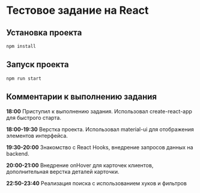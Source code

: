 # Тестовое задание на React

## Установка проекта

```
npm install
```

## Запуск проекта

```
npm run start
```

## Комментарии к выполнению задания

**18:00** Приступил к выполнению задания.
Использовал create-react-app для быстрого старта.

**18:00-19:30** Верстка проекта.
Использовал material-ui для отображения элементов интерфейса.

**19:30-20:00** Знакомство с React Hooks, внедрение запросов данных на backend.

**20:00-21:00** Внедрение onHover для карточек клиентов, дополнительная верстка деталей карточки.

**22:50-23:40** Реализация поиска с использованием хуков и фильтров
